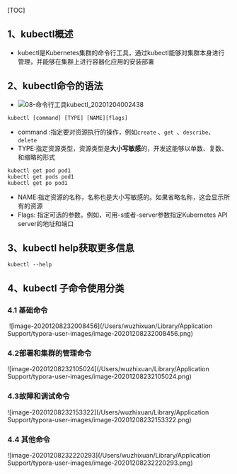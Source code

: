 [TOC]

## 1、kubectl概述

+ kubectl是Kubernetes集群的命令行工具，通过kubectl能够对集群本身进行管理，并能够在集群上进行容器化应用的安装部署

## 2、kubectl命令的语法

+ ![08-命令行工具kubectl_20201204002438](/Users/wuzhixuan/Downloads/分析图/08-命令行工具kubectl_20201204002438.png)

```
kubectl [command] [TYPE] [NAME][flags] 
```

+ command :指定要对资源执行的操作，例如`create` 、`get `、`describe`、`delete`
+ TYPE:指定资源类型，资源类型是**大小写敏感**的，开发这能够以单数、复数、和缩略的形式

```
kubectl get pod pod1
kubectl get pods pod1
kubectl get po pod1
```

+ NAME:指定资源的名称，名称也是大小写敏感的。如果省略名称，这会显示所有的资源
+ Flags: 指定可选的参数。例如，可用-s或者-server参数指定Kubernetes API server的地址和端口

## 3、kubectl help获取更多信息

```
kubectl --help
```

## 4、kubectl 子命令使用分类

### 4.1 基础命令

​	![image-20201208232008456](/Users/wuzhixuan/Library/Application Support/typora-user-images/image-20201208232008456.png)

### 4.2部署和集群的管理命令

![image-20201208232105024](/Users/wuzhixuan/Library/Application Support/typora-user-images/image-20201208232105024.png)

### 4.3故障和调试命令

![image-20201208232153322](/Users/wuzhixuan/Library/Application Support/typora-user-images/image-20201208232153322.png)

### 4.4 其他命令

![image-20201208232220293](/Users/wuzhixuan/Library/Application Support/typora-user-images/image-20201208232220293.png)

